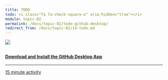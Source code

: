 ```yaml
---
title: TODO
todo: <i class="fa fa-check-square-o" aria-hidden="true"></i>
module: topic-02
permalink: /docs/topic-02/todo-github-desktop/
redirect_from: /docs/topic-02/14-todo.md
---
```


<div class="row text-center">
    <div class="col-lg-4">
        <div class="bs-component">
          <div class="list-group">
              <a href="https://desktop.github.com/" class="list-group-item">
                <img src="../img/hw-icon-github.svg" style="max-height: 100px; margin: auto; margin-bottom: 10px;" />
                  <h4 class="list-group-item-heading">Download and Install the GitHub Desktop App</h4>
                  <hr>
                  <p class="list-group-item-text"><i class="fa fa-clock-o" aria-hidden="true"></i> 15 minute activity</p>
              </a>
            </div>
        </div>
    </div>
</div>
